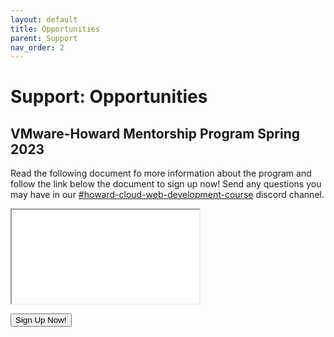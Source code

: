 ```yaml
---
layout: default
title: Opportunities
parent: Support
nav_order: 2
---
```


# Support: Opportunities

## VMware-Howard Mentorship Program Spring 2023 
Read the following document fo more information about the program and follow the link below the document to sign up now! Send any questions you may have in our <a href = "https://discord.gg/dBpHwYwsXf" target = "_blank">#howard-cloud-web-development-course</a> discord channel.

<a href = "CloudWebDevelopment/Howard-Mentorship-Spring-2023.pdf" target="_blank"><object data="Howard-Mentorship-Spring-2023.pdf" type="application/pdf"  style = "width:600px; height:500px;">
        <iframe  src = "Howard-Mentorship-Spring-2023.pdf"></iframe>
    </object></a>

<a href = "https://forms.office.com/Pages/ResponsePage.aspx?id=yjiRs-48Skuk1s2D2d1i8N5sKLL8vjJOvcPLW7OicRZUQUZMODVLQ1pQNkIzUVI4VFA3R1hPSEU3OC4u" target="_blank"><button class = "btn" type = "button">Sign Up Now!</button></a>
